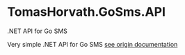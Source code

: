 # TomasHorvath.GoSms.API
.NET API for Go SMS

Very simple .NET API for Go SMS [see origin documentation ](https://doc.gosms.cz/ "Go SMS Documentation")

